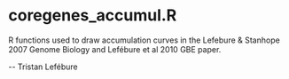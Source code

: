 # coregenes_accumul.R

R functions used to draw accumulation curves in the Lefebure & Stanhope 2007 Genome Biology and Lefébure et al 2010 GBE paper.

--
Tristan Lefébure

